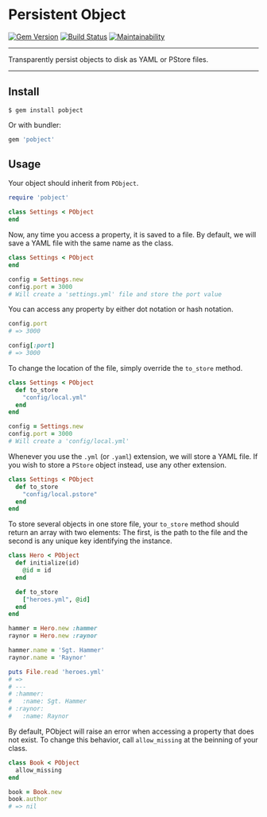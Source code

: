 Persistent Object
==================================================

[![Gem Version](https://badge.fury.io/rb/pobject.svg)](https://badge.fury.io/rb/pobject)
[![Build Status](https://github.com/DannyBen/pobject/workflows/Test/badge.svg)](https://github.com/DannyBen/pobject/actions?query=workflow%3ATest)
[![Maintainability](https://api.codeclimate.com/v1/badges/aa8fa554a6b71904cd4e/maintainability)](https://codeclimate.com/github/DannyBen/pobject/maintainability)

---

Transparently persist objects to disk as YAML or PStore files.

---

Install
--------------------------------------------------

```
$ gem install pobject
```

Or with bundler:

```ruby
gem 'pobject'
```

Usage
--------------------------------------------------

Your object should inherit from `PObject`.

```ruby
require 'pobject'

class Settings < PObject
end
```

Now, any time you access a property, it is saved to a file. By default, we
will save a YAML file with the same name as the class.


```ruby
class Settings < PObject
end

config = Settings.new
config.port = 3000
# Will create a 'settings.yml' file and store the port value
```

You can access any property by either dot notation or hash notation.

```ruby
config.port
# => 3000

config[:port]
# => 3000
```

To change the location of the file, simply override the `to_store` method.

```ruby
class Settings < PObject
  def to_store
    "config/local.yml"
  end
end

config = Settings.new
config.port = 3000
# Will create a 'config/local.yml'
```

Whenever you use the `.yml` (or `.yaml`) extension, we will store a YAML 
file. If you wish to store a `PStore` object instead, use any other 
extension.

```ruby
class Settings < PObject
  def to_store
    "config/local.pstore"
  end
end
```

To store several objects in one store file, your `to_store` method should 
return an array with two elements: The first, is the path to the file and 
the second is any unique key identifying the instance.

```ruby
class Hero < PObject
  def initialize(id)
    @id = id
  end

  def to_store
    ["heroes.yml", @id]
  end
end

hammer = Hero.new :hammer
raynor = Hero.new :raynor

hammer.name = 'Sgt. Hammer'
raynor.name = 'Raynor'

puts File.read 'heroes.yml'
# => 
# ---
# :hammer:
#   :name: Sgt. Hammer
# :raynor:
#   :name: Raynor
```

By default, PObject will raise an error when accessing a property that does
not exist. To change this behavior, call `allow_missing` at the beinning of
your class.

```ruby
class Book < PObject
  allow_missing
end

book = Book.new
book.author
# => nil
```
